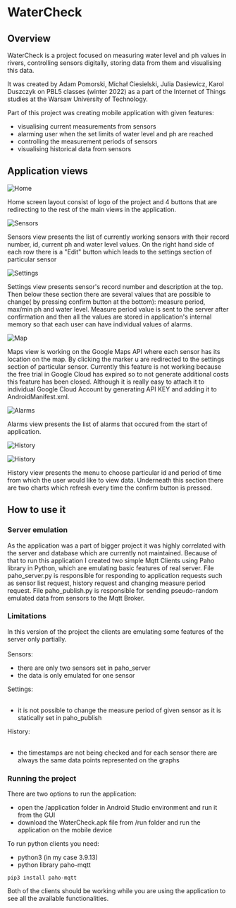 # WaterCheck

## Overview

WaterCheck is a project focused on measuring water level and ph values in rivers, controlling sensors digitally, storing data from them and visualising this data.

It was created by Adam Pomorski, Michał Ciesielski, Julia Dasiewicz, Karol Duszczyk on PBL5 classes (winter 2022) as a part of the Internet of Things studies at the Warsaw University of Technology.

Part of this project was creating mobile application with given features:
- visualising current measurements from sensors
- alarming user when the set limits of water level and ph are reached
- controlling the measurement periods of sensors
- visualising historical data from sensors

## Application views

![Home](img/home_screen.png)

Home screen layout consist of logo of the project and 4 buttons that are redirecting to the rest of the main views in the application.

![Sensors](img/sensors.png)

Sensors view presents the list of currently working sensors with their record number, id, current ph and water level values. On the right hand side of each row there is a "Edit" button which leads to the settings section of particular sensor

![Settings](img/settings.png)

Settings view presents sensor's record number and description at the top. Then below these section there are several values that are possible to change( by pressing confirm button at the bottom): measure period, max/min ph and water level. Measure period value is sent to the server after confirmation and then all the values are stored in application's internal memory so that each user can have individual values of alarms.

![Map](img/map.png)

Maps view is working on the Google Maps API where each sensor has its location on the map. By clicking the marker u are redirected to the settings section of particular sensor. Currently this feature is not working because the free trial in Google Cloud has expired so to not generate additional costs this feature has been closed. Although it is really easy to attach it to individual Google Cloud Account by generating API KEY and adding it to AndroidManifest.xml.

![Alarms](img/alarms.png)

Alarms view presents the list of alarms that occured from the start of application.

![History](img/history1.png)

![History](img/history2.png)

History view presents the menu to choose particular id and period of time from which the user would like to view data. Underneath this section there are two charts which refresh every time the confirm button is pressed. 

## How to use it
### Server emulation
As the application was a part of bigger project it was highly correlated with the server and database which are currently not maintained. Because of that to run this application I created two simple Mqtt Clients using Paho library in Python, which are emulating basic features of real server. File paho_server.py is responsible for responding to application requests such as sensor list request, history request and changing measure period request. File paho_publish.py is responsible for sending pseudo-random emulated data from sensors to the Mqtt Broker.

### Limitations
In this version of the project the clients are emulating some features of the server only partially.<br><br>
Sensors:
<ul>
<li>there are only two sensors set in paho_server</li>
<li>the data is only emulated for one sensor</li>
</ul>
Settings:<br><br>
<ul>
<li>it is not possible to change the measure period of given sensor as it is statically set in paho_publish</li>
</ul>
History:<br><br>
<ul>
<li>the timestamps are not being checked and for each sensor there are always the same data points represented on the graphs</li>
</ul>

### Running the project

There are two options to run the application: 
- open the /application folder in Android Studio environment and run it from the GUI
- download the WaterCheck.apk file from /run folder and run the application on the mobile device

To run python clients you need:
- python3 (in my case 3.9.13)
- python library paho-mqtt
```
pip3 install paho-mqtt
```
Both of the clients should be working while you are using the application to see all the available functionalities.
